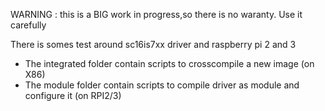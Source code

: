 WARNING : this is a BIG work in progress,so there is no waranty. Use it carefully

There is somes test around sc16is7xx driver and raspberry pi 2 and 3

 - The integrated folder contain scripts to crosscompile a new image (on X86)
 - The module folder contain scripts to compile driver as module and configure it (on RPI2/3)
